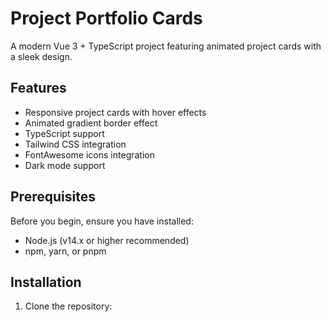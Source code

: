 # Project Portfolio Cards

A modern Vue 3 + TypeScript project featuring animated project cards with a sleek design.

## Features

- Responsive project cards with hover effects
- Animated gradient border effect
- TypeScript support
- Tailwind CSS integration
- FontAwesome icons integration
- Dark mode support

## Prerequisites

Before you begin, ensure you have installed:
- Node.js (v14.x or higher recommended)
- npm, yarn, or pnpm

## Installation

1. Clone the repository: